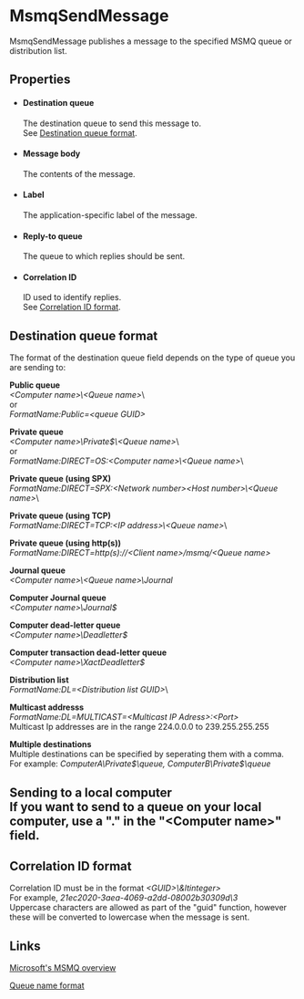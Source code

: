 MsmqSendMessage
===============

MsmqSendMessage publishes a message to the specified MSMQ queue or distribution list.

Properties
----------

-  #### Destination queue

    The destination queue to send this message to.  
     See [Destination queue format](#destinationqueueformat).

-  #### Message body

    The contents of the message.

-  #### Label

    The application-specific label of the message.

-  #### Reply-to queue

    The queue to which replies should be sent.

-  #### Correlation ID

    ID used to identify replies.  
     See [Correlation ID format](#correlationidformat).

Destination queue format
------------------------

The format of the destination queue field depends on the type of queue
you are sending to:


  **Public queue**  
*\<Computer name\>\\<Queue name\>*\  
or  
*FormatName:Public=\<queue GUID\>*

  **Private queue**  
*\<Computer name\>\\Private\$\\<Queue name\>*\  
or  
*FormatName:DIRECT=OS:\<Computer name\>\\<Queue name\>*\
                                           

  **Private queue (using SPX)**  
*FormatName:DIRECT=SPX:\<Network number\>\<Host number\>\\<Queue name\>*\
                                           

  **Private queue (using TCP)**  
*FormatName:DIRECT=TCP:\<IP address\>\\<Queue name\>*\
                                           

  **Private queue (using http(s))**  
*FormatName:DIRECT=http(s)://<Client name\>/msmq/<Queue name\>*

  **Journal queue**  
*\<Computer name\>\\<Queue name\>\\Journal*
                                           

  **Computer Journal queue**  
*\<Computer name\>\\Journal\$*

  **Computer dead-letter queue**  
*\<Computer name\>\\Deadletter\$*

  **Computer transaction dead-letter queue**  
*\<Computer name\>\\XactDeadletter\$*

  **Distribution list**  
*FormatName:DL=\<Distribution list GUID\>*\
                                           

  **Multicast addresss**  
*FormatName:DL=MULTICAST=\<Multicast IP Adress\>:\<Port\>*  
Multicast Ip addresses are in the range 224.0.0.0 to 239.255.255.255

  **Multiple destinations**  
Multiple destinations can be specified by seperating them with a comma.  
For example: *ComputerA\\Private\$\\queue, ComputerB\\Private\$\\queue*

  **Sending to a local computer**  
If you want to send to a queue on your local computer, use a "." in the "\<Computer name\>" field.
  ---------------------------------------------------------------------------------------------------------------------------------------------

Correlation ID format
---------------------

Correlation ID must be in the format *\<GUID\>\\&ltinteger\>*  
 For example, *21ec2020-3aea-4069-a2dd-08002b30309d\\3*  
 Uppercase characters are allowed as part of the "guid" function,
however these will be converted to lowercase when the message is sent.

Links
-----

[Microsoft's MSMQ
overview](http://msdn.microsoft.com/en-us/library/ms711472(v=vs.85).aspx%20)

[Queue name
format](http://technet.microsoft.com/en-us/library/cc778392(v=ws.10).aspx)
